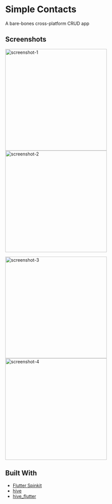 
# Simple Contacts

A bare-bones cross-platform CRUD app

## Screenshots

<img src="https://user-images.githubusercontent.com/42904676/127658974-7e611757-620a-4d4c-a08b-a828fc332ca9.png" alt="screenshot-1" width="320"> <img src="https://user-images.githubusercontent.com/42904676/127658979-fd01fb35-091d-47b1-9c42-6e22bb694e47.png" alt="screenshot-2" width="320">

<img src="https://user-images.githubusercontent.com/42904676/127658986-d9330ec2-53d2-437a-bd96-cb4826b9ce40.png" alt="screenshot-3" width="320"> <img src="https://user-images.githubusercontent.com/42904676/127658988-ed0b4a1a-1b77-4c21-a441-c40020ee1a47.png" alt="screenshot-4" width="320">

## Built With
* [Flutter Spinkit](https://pub.dev/packages/flutter_spinkit)
* [hive](https://pub.dev/packages/hive)
* [hive_flutter](https://pub.dev/packages/hive_flutter)
